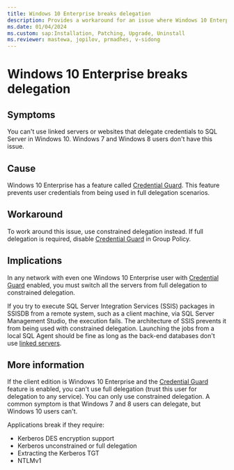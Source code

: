 ```yaml
---
title: Windows 10 Enterprise breaks delegation
description: Provides a workaround for an issue where Windows 10 Enterprise breaks delegation.
ms.date: 01/04/2024
ms.custom: sap:Installation, Patching, Upgrade, Uninstall
ms.reviewer: mastewa, jopilov, prmadhes, v-sidong
---
```

# Windows 10 Enterprise breaks delegation

## Symptoms

You can't use linked servers or websites that delegate credentials to SQL Server in Windows 10. Windows 7 and Windows 8 users don't have this issue.

## Cause

Windows 10 Enterprise has a feature called [Credential Guard](/windows/security/identity-protection/credential-guard/). This feature prevents user credentials from being used in full delegation scenarios.

## Workaround

To work around this issue, use constrained delegation instead. If full delegation is required, disable [Credential Guard](/windows/security/identity-protection/credential-guard/) in Group Policy.

## Implications

In any network with even one Windows 10 Enterprise user with [Credential Guard](/windows/security/identity-protection/credential-guard/) enabled, you must switch all the servers from full delegation to constrained delegation.

If you try to execute SQL Server Integration Services (SSIS) packages in SSISDB from a remote system, such as a client machine, via SQL Server Management Studio, the execution fails. The architecture of SSIS prevents it from being used with constrained delegation. Launching the jobs from a local SQL Agent should be fine as long as the back-end databases don't use [linked servers](/sql/relational-databases/linked-servers/linked-servers-database-engine).

## More information

If the client edition is Windows 10 Enterprise and the [Credential Guard](/windows/security/identity-protection/credential-guard/) feature is enabled, you can't use full delegation (trust this user for delegation to any service). You can only use constrained delegation. A common symptom is that Windows 7 and 8 users can delegate, but Windows 10 users can't.

Applications break if they require:

- Kerberos DES encryption support
- Kerberos unconstrained or full delegation
- Extracting the Kerberos TGT
- NTLMv1
